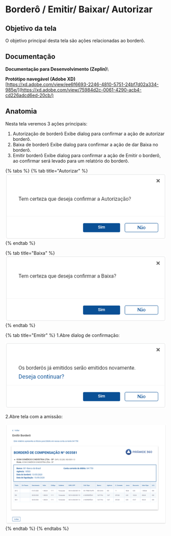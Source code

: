 # Borderô / Emitir/ Baixar/ Autorizar

## Objetivo da tela

O objetivo principal desta tela são ações relacionadas ao borderô.

## Documentação

**Documentação para Desenvolvimento (Zeplin)**\


**Protótipo navegável (Adobe XD)**\
[https://xd.adobe.com/view/ee6f6693-2246-4810-5751-24bf7d02a334-985e/](https://xd.adobe.com/view/75984d2c-0061-4290-acb4-cd226adcd6ed-20cb/)

## Anatomia

Nesta tela veremos 3 ações principais:

1. Autorização de borderô Exibe dialog para confirmar a ação de autorizar borderô.
2. Baixa de borderô Exibe dialog para confirmar a ação de dar Baixa no borderô.
3. Emitir borderô Exibe dialog para confirmar a ação de Emitir o borderô, ao confirmar será levado para um relatório do borderô.

{% tabs %}
{% tab title="Autorizar" %}
![](<../../../.gitbook/assets/image (774).png>)
{% endtab %}

{% tab title="Baixa" %}
![](<../../../.gitbook/assets/image (852).png>)
{% endtab %}

{% tab title="Emitir" %}
1.Abre dialog de confirmação:

![](<../../../.gitbook/assets/image (857).png>)

2.Abre tela com a amissão:

![](<../../../.gitbook/assets/image (894).png>)
{% endtab %}
{% endtabs %}
